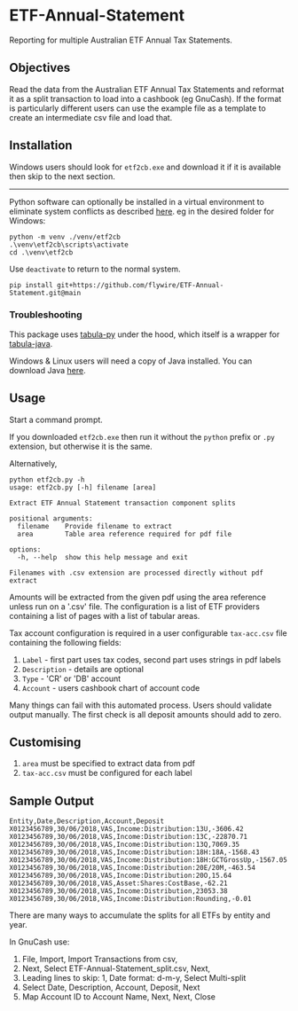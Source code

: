 # ETF-Annual-Statement

Reporting for multiple Australian ETF Annual Tax Statements.

## Objectives

Read the data from the Australian ETF Annual Tax Statements and reformat it as
a split transaction to load into a cashbook (eg GnuCash).
If the format is particularly different users can use the example file as a
template to create an intermediate csv file and load that.

## Installation

Windows users should look for `etf2cb.exe` and download it if it is available
then skip to the next section.

---

Python software can optionally be installed in a virtual environment to
eliminate system conflicts as described
[here](https://docs.python.org/3/library/venv.html).
eg in the desired folder for Windows:

```
python -m venv ./venv/etf2cb
.\venv\etf2cb\scripts\activate
cd .\venv\etf2cb
```
Use `deactivate` to return to the normal system.

```
pip install git+https://github.com/flywire/ETF-Annual-Statement.git@main
```

### Troubleshooting

This package uses [tabula-py](https://github.com/chezou/tabula-py) under the
hood, which itself is a wrapper for
[tabula-java](https://github.com/tabulapdf/tabula-java).

Windows & Linux users will need a copy of Java installed. You can download
Java [here](https://www.java.com/download/).

## Usage

Start a command prompt.

If you downloaded `etf2cb.exe` then run it without the `python` prefix or
`.py` extension, but otherwise it is the same.

Alternatively,

```
python etf2cb.py -h
usage: etf2cb.py [-h] filename [area]

Extract ETF Annual Statement transaction component splits

positional arguments:
  filename    Provide filename to extract
  area        Table area reference required for pdf file

options:
  -h, --help  show this help message and exit

Filenames with .csv extension are processed directly without pdf extract
```

Amounts will be extracted from the given pdf using the area reference unless
run on a '.csv' file.
The configuration is a list of ETF providers containing a list of pages with
a list of tabular areas.

Tax account configuration is required in a user configurable `tax-acc.csv`
file containing the following fields:

1. `Label` - first part uses tax codes, second part uses strings in pdf labels
1. `Description` - details are optional
1. `Type` - 'CR' or 'DB' account
1. `Account` - users cashbook chart of account code

Many things can fail with this automated process.
Users should validate output manually.
The first check is all deposit amounts should add to zero.

## Customising

1. `area` must be specified to extract data from pdf
1. `tax-acc.csv` must be configured for each label

## Sample Output

```csv
Entity,Date,Description,Account,Deposit
X0123456789,30/06/2018,VAS,Income:Distribution:13U,-3606.42
X0123456789,30/06/2018,VAS,Income:Distribution:13C,-22870.71
X0123456789,30/06/2018,VAS,Income:Distribution:13Q,7069.35
X0123456789,30/06/2018,VAS,Income:Distribution:18H:18A,-1568.43
X0123456789,30/06/2018,VAS,Income:Distribution:18H:GCTGrossUp,-1567.05
X0123456789,30/06/2018,VAS,Income:Distribution:20E/20M,-463.54
X0123456789,30/06/2018,VAS,Income:Distribution:20O,15.64
X0123456789,30/06/2018,VAS,Asset:Shares:CostBase,-62.21
X0123456789,30/06/2018,VAS,Income:Distribution,23053.38
X0123456789,30/06/2018,VAS,Income:Distribution:Rounding,-0.01
```

There are many ways to accumulate the splits for all ETFs by entity and year.

In GnuCash use:
1. File, Import, Import Transactions from csv,
1. Next, Select ETF-Annual-Statement_split.csv, Next,
1. Leading lines to skip: 1, Date format: d-m-y, Select Multi-split
1. Select Date, Description, Account, Deposit, Next
1. Map Account ID to Account Name, Next, Next, Close